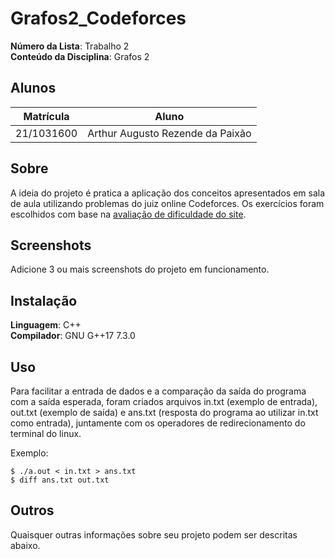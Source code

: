 # Grafos2_Codeforces

**Número da Lista**: Trabalho 2<br>
**Conteúdo da Disciplina**: Grafos 2<br>

## Alunos
|Matrícula | Aluno |
| -- | -- |
| 21/1031600  |  Arthur Augusto Rezende da Paixão |

## Sobre 
A ideia do projeto é pratica a aplicação dos conceitos apresentados em sala de aula utilizando problemas do juiz online Codeforces. Os exercícios foram escolhidos com base na [avaliação de dificuldade do site](https://codeforces.com/blog/entry/62865).

## Screenshots
Adicione 3 ou mais screenshots do projeto em funcionamento.

## Instalação 
**Linguagem**: C++<br>
**Compilador**: GNU G++17 7.3.0<br>

## Uso 
Para facilitar a entrada de dados e a comparação da saída do programa com a saída esperada, foram criados arquivos in.txt (exemplo de entrada), out.txt (exemplo de saída) e ans.txt (resposta do programa ao utilizar in.txt como entrada), juntamente com os operadores de redirecionamento do terminal do linux.

Exemplo:

```
$ ./a.out < in.txt > ans.txt
$ diff ans.txt out.txt
```

## Outros 
Quaisquer outras informações sobre seu projeto podem ser descritas abaixo.





